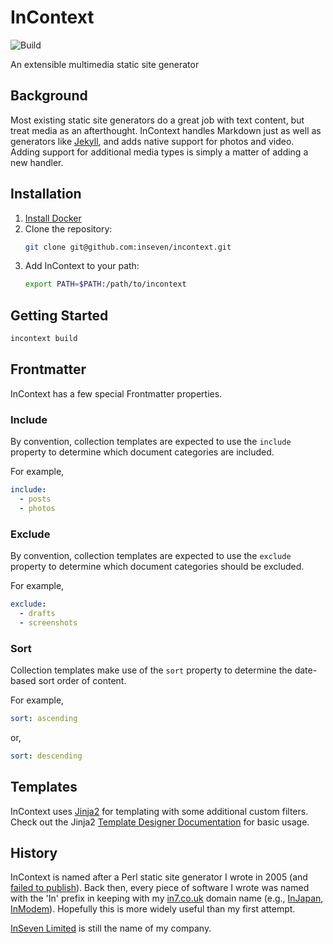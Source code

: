 # InContext

![Build](https://github.com/jbmorley/incontext/workflows/Build/badge.svg)

An extensible multimedia static site generator

## Background

Most existing static site generators do a great job with text content, but treat media as an afterthought. InContext handles Markdown just as well as generators like [Jekyll](https://jekyll.rb), and adds native support for photos and video. Adding support for additional media types is simply a matter of adding a new handler.

## Installation

1. [Install Docker](https://docs.docker.com/engine/install/)
2. Clone the repository:
   ```bash
   git clone git@github.com:inseven/incontext.git
   ```
3. Add InContext to your path:
   ```bash
   export PATH=$PATH:/path/to/incontext
   ```

## Getting Started

```bash
incontext build
```

## Frontmatter

InContext has a few special Frontmatter properties.

### Include

By convention, collection templates are expected to use the `include` property to determine which document categories are included.

For example,

```yaml
include:
  - posts
  - photos
```

### Exclude

By convention, collection templates are expected to use the `exclude` property to determine which document categories should be excluded.

For example,

```yaml
exclude:
  - drafts
  - screenshots
```

### Sort

Collection templates make use of the `sort` property to determine the date-based sort order of content.

For example,

```yaml
sort: ascending
```

or,

```yaml
sort: descending
```

## Templates

InContext uses [Jinja2](https://jinja.palletsprojects.com/en/2.11.x/) for templating with some additional custom filters. Check out the Jinja2 [Template Designer Documentation](https://jinja.palletsprojects.com/en/2.11.x/templates/) for basic usage.

## History

InContext is named after a Perl static site generator I wrote in 2005 (and [failed to publish](https://jbmorley.co.uk/posts/2005-06-24-incontext/)). Back then, every piece of software I wrote was named with the 'In' prefix in keeping with my [in7.co.uk](https://in7.co.uk) domain name (e.g., [InJapan](https://github.com/jbmorley/injapan), [InModem](https://github.com/jbmorley/InModem)). Hopefully this is more widely useful than my first attempt.

[InSeven Limited](https://inseven.co.uk) is still the name of my company.
